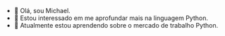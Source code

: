- 👋 Olá, sou Michael.
- 👀 Estou interessado em me aprofundar mais na linguagem Python.
- 🌱 Atualmente estou aprendendo sobre o mercado de trabalho Python.
